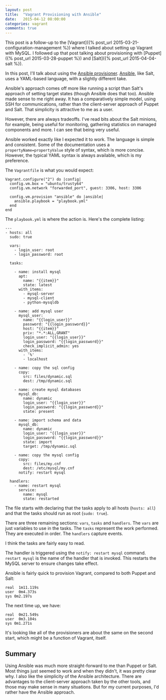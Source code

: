 ```yaml
---
layout: post
title:  "Vagrant Provisioning with Ansible"
date:   2015-04-12 08:00:00
categories: vagrant
comments: true
---
```


This post is a follow-up to the [Vagrant]({% post_url 2015-03-21-configuration-management %}) where I talked about setting up Vagrant with MySQL. I followed up that post talking about provisioning with [Puppet]({% post_url 2015-03-28-puppet %}) and [Salt]({% post_url 2015-04-04-salt %}).

In this post, I'll talk about using the [Ansible provisioner](http://docs.vagrantup.com/v2/provisioning/ansible.html). [Ansible](http://www.ansible.com/home), like Salt, uses a YAML-based language, with a slightly different take.

Ansible's approach comes off more like running a script than Salt's approach of setting target states (though Ansible does that too). Ansible made sense to me right away. It has a comparatively simple model, using SSH for communications, rather than the client-server approach of Puppet and Salt. That simplicity is attractive to me as a user.

However, there are always tradeoffs. I've read bits about the Salt minions, for example, being useful for monitoring, gathering statistics on managed components and more. I can see that being very useful.

Ansible worked exactly like I expected it to work. The language is simple and consistent. Some of the documentation uses a `propertyName=propertyValue` style of syntax, which is more concise. However, the typical YAML syntax is always available, which is my preference.

The `Vagrantfile` is what you would expect:

```
Vagrant.configure("2") do |config|
  config.vm.box = "ubuntu/trusty64"
  config.vm.network "forwarded_port", guest: 3306, host: 3306

  config.vm.provision "ansible" do |ansible|
    ansible.playbook = "playbook.yml"
  end
end
```

The `playbook.yml` is where the action is. Here's the complete listing:

```
---
- hosts: all
  sudo: true

  vars:
    - login_user: root
    - login_password: root

  tasks:

    - name: install mysql
      apt:
        name: "{{item}}"
        state: latest
      with_items:
        - mysql-server
        - mysql-client
        - python-mysqldb
  
    - name: add mysql user
      mysql_user:
        name: "{{login_user}}"
        password: "{{login_password}}"
        host: "{{item}}"
        priv: "*.*:ALL,GRANT"
        login_user: "{{login_user}}"
        login_password: "{{login_password}}"
        check_implicit_admin: yes
      with_items:
        - '%'
        - localhost
  
    - name: copy the sql config
      copy:
        src: files/dynamic.sql
        dest: /tmp/dynamic.sql
  
    - name: create mysql databases
      mysql_db:
        name: dynamic
        login_user: "{{login_user}}"
        login_password: "{{login_password}}"
        state: present
  
    - name: import schema and data
      mysql_db:
        name: dynamic
        login_user: "{{login_user}}"
        login_password: "{{login_password}}"
        state: import
        target: /tmp/dynamic.sql
  
    - name: copy the mysql config
      copy:
        src: files/my.cnf
        dest: /etc/mysql/my.cnf
      notify: restart mysql

  handlers:
    - name: restart mysql
      service:
        name: mysql
        state: restarted

```

The file starts with declaring that the tasks apply to all hosts (`hosts: all`) and that the tasks should run as root (`sudo: true`).

There are three remaining sections: `vars`, `tasks` and `handlers`. The `vars` are just variables to use in the tasks. The `tasks` represent the work performed. They are executed in order. The `handlers` capture events.

I think the tasks are fairly easy to read.

The handler is triggered using the `notify: restart mysql` command. `restart mysql` is the name of the handler that is invoked. This restarts the MySQL server to ensure changes take effect.

Ansible is fairly quick to provision Vagrant, compared to both Puppet and Salt:

```
real  1m11.119s
user  0m4.373s
sys 0m2.197s
```

The next time up, we have:

```
real  0m21.549s
user  0m3.104s
sys 0m1.271s
```

It's looking like all of the provisioners are about the same on the second start, which might be a function of Vagrant, itself.

## Summary

Using Ansible was much more straight-forward to me than Puppet or Salt. Most things just seemed to work and when they didn't, it was pretty clear why. I also like the simplicity of the Ansible architecture. There are advantages to the client-server approach taken by the other tools, and those may make sense in many situations. But for my current purposes, I'd rather have the Ansible approach.

